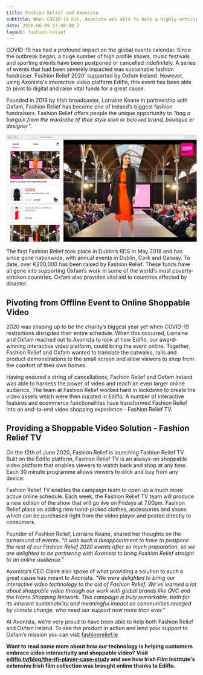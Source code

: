 ```yaml
---
title: Fashion Relief and Axonista
subtitle: When COVID-19 hit, Axonista was able to help a highly-anticipated fundraising campaign to pivot and become a shoppable video event.
date: 2020-06-09 17:00:00 Z
layout: fashion-relief
---
```


<p>COVID-19 has had a profound impact on the global events calendar. Since the outbreak began, a huge number of high profile shows, music festivals and sporting events have been postponed or cancelled indefinitely. A series of events that had been severely impacted was sustainable fashion fundraiser ‘Fashion Relief 2020’ supported by Oxfam Ireland. However, using Axonista's interactive video platform Ediflo, this event has been able to pivot to digital and raise vital funds for a great cause.</p>

<p>Founded in 2018 by Irish broadcaster, Lorraine Keane in partnership with Oxfam, Fashion Relief has become one of Ireland’s biggest fashion fundraisers. Fashion Relief offers people the unique opportunity to <em>“bag a bargain from the wardrobe of their style icon or beloved brand, boutique or designer”.</em></p>

<img src="/assets/images/fashion-relief-product-shot.jpg" alt="Fashion Relief website screenshot" />

<p>The first Fashion Relief took place in Dublin’s RDS in May 2018 and has since gone nationwide, with annual events in Dublin, Cork and Galway. To date, over €200,000 has been raised by Fashion Relief. These funds have all gone into supporting Oxfam’s work in some of the world’s most poverty-stricken countries. Oxfam also provides vital aid to countries affected by disaster.</p>

<h2>Pivoting from Offline Event to Online Shoppable Video</h2>

<p>2020 was shaping up to be the charity’s biggest year yet when COVID-19 restrictions disrupted their entire schedule. When this occurred, Lorraine and Oxfam reached out to Axonista to look at how Ediflo, our award-winning interactive video platform, could bring the event online. Together, Fashion Relief and Oxfam wanted to translate the catwalks, rails and product demonstrations to the small screen and allow viewers to shop from the comfort of their own homes.</p>

<p>Having endured a string of cancellations, Fashion Relief and Oxfam Ireland was able to harness the power of video and reach an even larger online audience. The team at Fashion Relief worked hard in lockdown to create the video assets which were then curated in Ediflo. A number of interactive features and ecommerce functionalities have transformed Fashion Relief into an end-to-end video shopping experience - Fashion Relief TV.</p>

<h2>Providing a Shoppable Video Solution - Fashion Relief TV</h2>

<p>On the 12th of June 2020, Fashion Relief is launching Fashion Relief TV. Built on the Ediflo platform, Fashion Relief TV is an always-on shoppable video platform that enables viewers to watch back and shop at any time. Each 30 minute programme allows viewers to click and buy from any device.</p>

<p>Fashion Relief TV enables the campaign team to open up a much more active online schedule. Each week, the Fashion Relief TV team will produce a new edition of the show that will go live on Fridays at 7.00pm. Fashion Relief plans on adding new hand-picked clothes, accessories and shoes which can be purchased right from the video player and posted directly to consumers.</p>

<p>Founder of Fashion Relief, Lorraine Keane, shared her thoughts on the turnaround of events. <em>"It was such a disappointment to have to postpone the rest of our Fashion Relief 2020 events after so much preparation, so we are delighted to be partnering with Axonista to bring Fashion Relief straight to an online audience."</em></p>

<p>Axonista’s CEO Claire also spoke of what providing a solution to such a great cause has meant to Axonista. <em>"We were delighted to bring our interactive video technology to the aid of Fashion Relief. We’ve learned a lot about shoppable video through our work with global brands like QVC and the Home Shopping Network. This campaign is truly remarkable, both for its inherent sustainability and meaningful impact on communities ravaged by climate change, who need our support now more than ever."</em></p>

<p>At Axonista, we’re very proud to have been able to help both Fashion Relief and Oxfam Ireland. To see the product in action and lend your support to Oxfam’s mission you can visit <a href="www.fashionrelief.ie" target="_blank" title="Fashion Relief website">fashionrelief.ie</a></p>

<p><strong>Want to read some more about how our technology is helping customers embrace video interactivity and shoppable video? Visit <a href="https://www.ediflo.tv/blog/the-ifi-player-case-study" title="IFI Player case study" target="_blank">ediflo.tv/blog/the-ifi-player-case-study</a> and see how Irish Film Institute's extensive Irish film collection was brought online thanks to Ediflo.</strong></p>